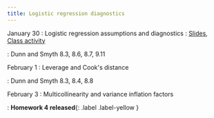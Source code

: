 ```yaml
---
title: Logistic regression diagnostics
---
```


January 30
: Logistic regression assumptions and diagnostics
  : [Slides](https://sta711-s23.github.io/slides/lecture_9.pdf), [Class activity](https://sta711-s23.github.io/class_activities/ca_lecture_9.html)
    
: Dunn and Smyth 8.3, 8.6, 8.7, 9.11

February 1
: Leverage and Cook's distance

: Dunn and Smyth 8.3, 8.4, 8.8

February 3
: Multicollinearity and variance inflation factors

: **Homework 4 released**{: .label .label-yellow }